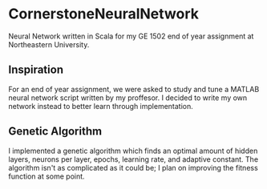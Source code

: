 # CornerstoneNeuralNetwork
Neural Network written in Scala for my GE 1502 end of year assignment at Northeastern University.

## Inspiration
For an end of year assignment, we were asked to study and tune a MATLAB neural network script written by my proffesor. I decided to write my own network instead to better learn through implementation.

## Genetic Algorithm
I implemented a genetic algorithm which finds an optimal amount of hidden layers, neurons per layer, epochs, learning rate, and adaptive constant. The algorithm isn't as complicated as it could be; I plan on improving the fitness function at some point.
